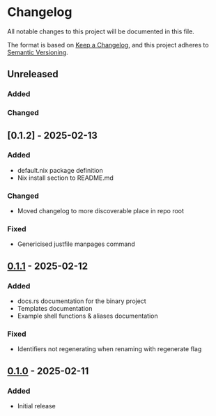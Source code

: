 # Changelog

All notable changes to this project will be documented in this file.

The format is based on [Keep a Changelog](https://keepachangelog.com/en/1.0.0/), and this project adheres to [Semantic Versioning](https://semver.org/spec/v2.0.0.html).

## Unreleased

### Added

### Changed

## [0.1.2] - 2025-02-13

### Added

- default.nix package definition
- Nix install section to README.md

### Changed

- Moved changelog to more discoverable place in repo root

### Fixed

- Genericised justfile manpages command

## [0.1.1] - 2025-02-12

### Added

- docs.rs documentation for the binary project
- Templates documentation
- Example shell functions & aliases documentation

### Fixed

- Identifiers not regenerating when renaming with regenerate flag

## [0.1.0] - 2025-02-11

### Added

- Initial release

[0.1.1]: https://crates.io/crates/dn-cli/0.1.1
[0.1.0]: https://crates.io/crates/dn-cli/0.1.0
